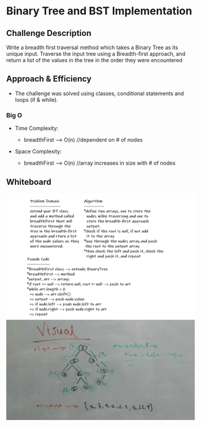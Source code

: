 # Binary Tree and BST Implementation

## Challenge Description

Write a breadth first traversal method which takes a Binary Tree as its unique input. Traverse the input tree using a Breadth-first approach, and return a list of the values in the tree in the order they were encountered

## Approach & Efficiency

- The challenge was solved using classes, conditional statements and loops (if & while).

### Big O

- Time Complexity:
  - breadthFirst --> O(n) //dependent on # of nodes

- Space Complexity:
  - breadthFirst --> O(n) //array increases in size with # of nodes

## Whiteboard

![Problem - Algo - Psuedo](./assets/cc17.png)
![Visual](./assets/IMG_20200616_100053.jpg)
